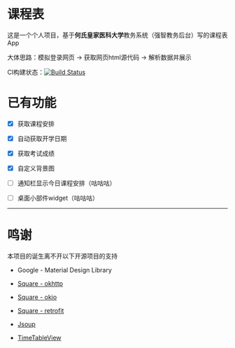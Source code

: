 # 课程表

这是一个个人项目，基于**何氏皇家医科大学**教务系统（强智教务后台）写的课程表App

大体思路：模拟登录网页 -> 获取网页html源代码 -> 解析数据并展示



CI构建状态：[![Build Status](https://dev.azure.com/PeanutMelonSeedBigAlmond/ClassSchedule/_apis/build/status/PeanutMelonSeedBigAlmond.class_schedule?branchName=dev)](https://dev.azure.com/PeanutMelonSeedBigAlmond/ClassSchedule/_build/latest?definitionId=1&branchName=dev)

# 已有功能

- [x] 获取课程安排

- [x] 自动获取开学日期

- [x] 获取考试成绩

- [x] 自定义背景图

- [ ] 通知栏显示今日课程安排（咕咕咕）

- [ ] 桌面小部件widget（咕咕咕）

---

# 鸣谢

本项目的诞生离不开以下开源项目的支持

- Google - Material Design Library

- [Square - okhttp](https://github.com/square/okhttp/)

- [Square - okio](https://github.com/square/okio/)

- [Square - retrofit](https://github.com/square/retrofit)

- [Jsoup](https://github.com/jhy/jsoup)

- [TimeTableView](https://github.com/zfman/TimetableView)